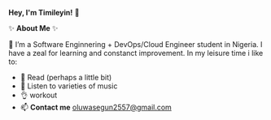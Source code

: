   **Hey, I'm Timileyin!**  👋
  
  ✨ **About Me** ✨
  
🌱 I’m a Software Enginnering + DevOps/Cloud Engineer student in Nigeria. I have a zeal for learning and constanct improvement. 
In my leisure time i like to:
 - 📖 Read (perhaps a little bit)
 - 🎵 Listen to varieties of music
 - 👌 workout
 - 📫 **Contact me**
   oluwasegun2557@gmail.com 

<!---
Dreyshantel/Dreyshantel is a ✨ special ✨ repository because its `README.md` (this file) appears on your GitHub profile.
You can click the Preview link to take a look at your changes.
--->
